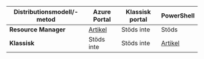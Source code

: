 | **Distributionsmodell/-metod** | **Azure Portal** | **Klassisk portal** | **PowerShell** |
| --- | --- | --- | --- |
| **Resource Manager** |[Artikel](../articles/vpn-gateway/vpn-gateway-howto-multi-site-to-site-resource-manager-portal.md) |Stöds inte |Stöds |
| **Klassisk** |Stöds inte |Stöds inte |[Artikel](../articles/vpn-gateway/vpn-gateway-multi-site.md) |

